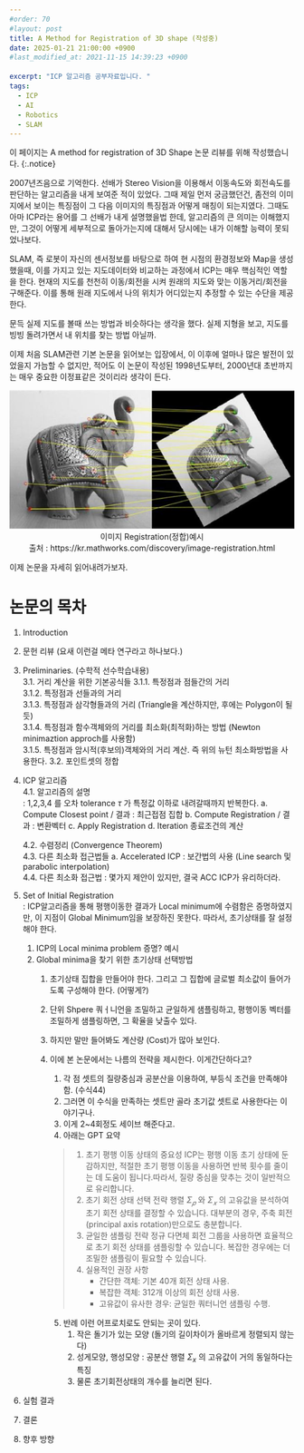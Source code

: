 ```yaml
---
#order: 70
#layout: post
title: A Method for Registration of 3D shape (작성중)
date: 2025-01-21 21:00:00 +0900
#last_modified_at: 2021-11-15 14:39:23 +0900

excerpt: "ICP 알고리즘 공부자료입니다. "
tags:
  - ICP
  - AI
  - Robotics
  - SLAM
---
```


이 페이지는 A method for registration of 3D Shape 논문 리뷰를 위해 작성했습니다. 
{:.notice}

2007년즈음으로 기억한다. 선배가 Stereo Vision을 이용해서 이동속도와 회전속도를 판단하는 알고리즘을 내게 보여준 적이 있었다. 그때 제일 먼저 궁금했던건, 좀전의 이미지에서 보이는 특징점이 그 다음 이미지의 특징점과 어떻게 매칭이 되는지였다. 그때도 아마 ICP라는 용어를 그 선배가 내게 설명했을법 한데, 알고리즘의 큰 의미는 이해했지만, 그것이 어떻게 세부적으로 돌아가는지에 대해서 당시에는 내가 이해할 능력이 못되었나보다. 

SLAM, 즉 로봇이 자신의 센서정보를 바탕으로 하여 현 시점의 환경정보와 Map을 생성했을때, 이를 가지고 있는 지도데이터와 비교하는 과정에서 ICP는 매우 핵심적인 역할을 한다. 현재의 지도를 천천히 이동/회전을 시켜 원래의 지도와 맞는 이동거리/회전을 구해준다. 이를 통해 원래 지도에서 나의 위치가 어디있는지 추정할 수 있는 수단을 제공한다. 

문득 실제 지도를 볼때 쓰는 방법과 비슷하다는 생각을 했다. 실제 지형을 보고, 지도를 빙빙 돌려가면서 내 위치를 찾는 방법 아닐까. 

이제 처음 SLAM관련 기본 논문을 읽어보는 입장에서, 이 이후에 얼마나 많은 발전이 있었을지 가늠할 수 없지만, 적어도 이 논문이 작성된 1998년도부터, 2000년대 초반까지는 매우 중요한 이정표같은 것이리라 생각이 든다. 

<div style="text-align: center;">
  <img src="/assets/images/robotics/image_regitration.jpg" alt="Image Registration">
  <figcaption>이미지 Registration(정합)예시<br>출처 : https://kr.mathworks.com/discovery/image-registration.html<br> </figcaption>
</div>



이제 논문을 자세히 읽어내려가보자. 

# 논문의 목차
  1. Introduction
  2. 문헌 리뷰 (요새 이런걸 메타 연구라고 하나보다.)
  3. Preliminaries. (수학적 선수학습내용)  
      3.1. 거리 계산을 위한 기본공식들
          3.1.1. 특정점과 점들간의 거리  
          3.1.2. 특정점과 선들과의 거리  
          3.1.3. 특정점과 삼각형들과의 거리 (Triangle을 계산하지만, 후에는 Polygon이 될듯)  
          3.1.4. 특정점과 함수객체와의 거리를 최소화(최적화)하는 방법 (Newton minimaztion approch를 사용함)  
          3.1.5. 특정점과 암시적(후보의)객체와의 거리 계산. 즉 위의 뉴턴 최소화방법을 사용한다. 
      3.2. 포인트셋의 정합  
  4. ICP 알고리즘  
      4.1. 알고리즘의 설명  
          : 1,2,3,4 를 오차 tolerance $τ$ 가 특정값 이하로 내려갈때까지 반복한다. 
         a. Compute Closest point / 결과 : 최근접점 집합
         b. Compute Registration / 결과 : 변환벡터
         c. Apply Registration 
         d. Iteration 종료조건의 계산

      4.2. 수렴정리 (Convergence Theorem)  
      4.3. 다른 최소화 접근법들
        a. Accelerated ICP : 보간법의 사용 (Line search 및 parabolic interpolation)  
      4.4. 다른 최소화 접근법
          : 몇가지 제안이 있지만, 결국 ACC ICP가 유리하더라. 

  5. Set of Initial Registration  
      : ICP알고리즘을 통해 평행이동한 결과가 Local minimum에 수렴함은 증명하였지만, 이 지점이 Global Minimum임을 보장하진 못한다. 따라서, 초기상태를 잘 설정해야 한다. 

      1. ICP의 Local minima problem 증명? 예시
      2. Global minima을 찾기 위한 초기상태 선택방법
         1. 초기상태 집합을 만들어야 한다. 그리고 그 집합에 글로벌 최소값이 들어가도록 구성해야 한다. (어떻게?)
         2. 단위 Shpere 쿼ㅓ니언을 조밀하고 균일하게 샘플링하고, 평행이동 벡터를 조밀하게 샘플링하면, 그 확율을 낮출수 있다. 
         3. 하지만 말만 들어봐도 계산량 (Cost)가 많아 보인다. 
         4. 이에 본 논문에서는 나름의 전략을 제시한다. 이게간단하다고?
            1. 각 점 셋트의 질량중심과 공분산을 이용하여, 부등식 조건을 만족해야 함. (수식44)
            2. 그러면 이 수식을 만족하는 셋트만 골라 초기값 셋트로 사용한다는 이야기구나. 
            3. 이게 2~4회정도 세이브 해준다고. 
            4. 아래는 GPT 요약

            >   1. 초기 평행 이동 상태의 중요성
            > ICP는 평행 이동 초기 상태에 둔감하지만, 적절한 초기 평행 이동을 사용하면 반복 횟수를  줄이는 데 도움이 됩니다.따라서, 질량 중심을 맞추는 것이 일반적으로 유리합니다.
            > 2. 초기 회전 상태 선택 전략
            > 행렬 $Σ_𝑝$ 와 $Σ_𝑥$ 의 고유값을 분석하여 초기 회전 상태를 결정할 수 있습니다. 대부분의 경우, 주축 회전(principal axis rotation)만으로도 충분합니다.
            > 3. 균일한 샘플링 전략
            >정규 다면체 회전 그룹을 사용하면 효율적으로 초기 회전 상태를 샘플링할 수 있습니다. 복잡한 경우에는 더 조밀한 샘플링이 필요할 수 있습니다.
            >4. 실용적인 권장 사항
            >     - 간단한 객체: 기본 40개 회전 상태 사용.
            >     - 복잡한 객체: 312개 이상의 회전 상태 사용.
            >     - 고유값이 유사한 경우: 균일한 쿼터니언 샘플링 수행.
            5. 반례
              이런 어프로치로도 안되는 곳이 있다. 
                1. 작은 돌기가 있는 모양 (돌기의 길이차이가 올바르게 정렬되지 않는다)
                2. 성게모양, 행성모양 : 공분산 행렬 $Σ_x$ 의 고유값이 거의 동일하다는 특징
                3. 물론 초기회전상태의 개수를 늘리면 된다.  

  6. 실험 결과
  7. 결론  
  8. 향후 방향  



